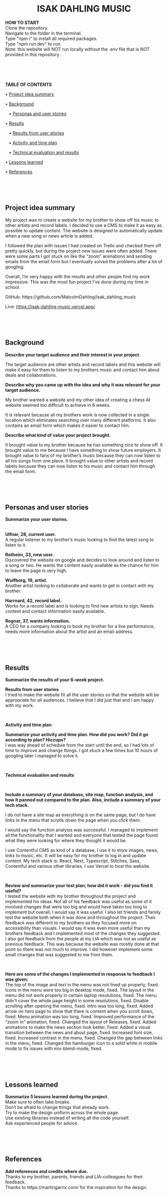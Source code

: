 <h1 align="center">ISAK DAHLING MUSIC</h1>

<p>
  <strong>HOW TO START</strong></br>
  Clone the repository.</br>
  Navigate to the folder in the terminal.</br>
  Type "npm i" to install all required packages.</br>
  Type "npm run dev" to run.</br>
  Note: this website will NOT run locally without the .env file that is NOT provided in this repository.</br>
</p>

</br>
</br>
</br>

<p>
  <strong>TABLE OF CONTENTS</strong>

  • <a href="#summary">Project idea summary</a>

  • <a href="#background">Background</a>

  &nbsp;&nbsp;&nbsp;• <a href="#personas">Personas and user stories</a>

  • <a href="#results">Results</a>

  &nbsp;&nbsp;&nbsp;• <a href="#resultsFromUserStories">Results from user stories</a>

  &nbsp;&nbsp;&nbsp;• <a href="#activity">Activity and time plan</a>

  &nbsp;&nbsp;&nbsp;• <a href="#technical">Technical evaluation and results</a>

  • <a href="#lessons">Lessons learned</a>

  • <a href="#references">References</a>
</p>

</br>
</br>
</br>

<h2 id="summary">Project idea summary</h2>
<p>My project was to create a website for my brother to show off his music to other artists and record labels. I decided to use a CMS to make it as easy as possible to update content. The website is designed to automatically update when a new song or news article is added.

I followed the plan with issues I had created on Trello and checked them off pretty quickly, but during the project new issues were often added. There were some parts I got stuck on like the “zoom” animations and sending emails from the email form but I eventually solved the problems after a lot of googling.

Overall, I’m very happy with the results and other people find my work impressive. This was the most fun project I’ve done during my time in school.</p>

<p>
  GitHub: https://github.com/MalcolmDahling/isak_dahling_music
  
  Live: https://isak-dahling-music.vercel.app/
</p>

</br>
</br>
</br>

<h2 id="background">Background</h2>
<strong>Describe your target audience and their interest in your project.</strong>

<p>The target audience are other artists and record labels and this website will make it easy for them to listen to my brothers music and contact him about deals and collaborations.</p>

<strong>Describe why you came up with the idea and why it was relevant for your target audience.</strong>

<p>My brother wanted a website and my other idea of creating a chess AI website seemed too difficult to achieve in 6 weeks.

It is relevant because all my brothers work is now collected in a single location which eliminates searching over many different platforms. It also contains an email form which makes it easier to contact him.</p>

<strong>Describe what kind of value your project brought.</strong>

<p>It brought value to my brother because he has something nice to show off. It brought value to me because I have something to show future employers. It brought value to fans of my brother’s music because they can now listen to all his songs from one place. It brought value to other artists and record labels because they can now listen to his music and contact him through the email form.</p>

</br>
</br>
</br>

<h2 id="personas">Personas and user stories</h2>
<strong>Summarize your user stories.</strong>

</br>
</br>

<p>
  <strong>UIfnar, 28, current user.</strong>
  </br>
  A regular listener to my brother’s music looking to find the latest song to listen to it.

  <strong>Rotheim, 33, new user.</strong>
  </br>
  Discovered the website on google and decides to look around and listen to a song or two. He wants the content easily available as the chance for him to leave the page is very high.

  <strong>Wulfborg, 19, artist.</strong>
  </br>
  Another artist looking to collaborate and wants to get in contact with my brother.

  <strong>Harrnard, 42, record label.</strong>
  </br>
  Works for a record label and is looking to find new artists to sign. Needs content and contact information easily available.

  <strong>Rognar, 37, wants information.</strong>
  </br>
  A CEO for a company looking to book my brother for a live performance, needs more information about the artist and an email address.

</p>

</br>
</br>
</br>

<h2 id="results">Results</h2>

<p>
  <strong>Summarize the results of your 6-week project.</strong>

  </br>

  <strong id="resultsFromUserStories">Results from user stories</strong></br>
  I tried to make the website fit all the user stories so that the website will be appropriate for all audiences. I believe that I did just that and I am happy with my work.
  
  </br>
  
  <strong id="activity">Activity and time plan</strong>
  </br>
  
  <strong>Summarize your activity and time plan. How did you work? Did it go according to plan? Hiccups?</strong>
  </br>
  I was way ahead of schedule from the start until the end, so I had lots of time to improve and change things. I got stuck a few times but 10 hours of googling later I managed to solve it.
  
  </br>
  
  <strong id="technical">Technical evaluation and results</strong>
  
  </br>
  
  <strong>Include a summary of your database, site map, function analysis, and how it panned out compared to the plan. Also, include a summary of your tech stack.</strong>
  </br>
  
  I do not have a site map as everything is on the same page, but I do have links in the menu that scrolls down the page when you click them.

  I would say the function analysis was successful. I managed to implement all the functionality that I wanted and everyone that tested the page found what they were looking for where they thought it would be.

  I use Contentful CMS as kind of a database, I use it to store images, news, links to music, etc. It will be easy for my brother to log in and update content.
  My tech stack is: React, Next, Typescript, Stitches, Sass, Contentful and various other libraries. I use Vercel to host the website.

  </br>
  
  <strong>Review and summarize your test plan; how did it work - did you find it useful?</strong>
  </br>
  I tested the website with my brother throughout the project and implemented his ideas. Not all of his feedback was useful as some of it involved changes that were too big and would have taken too long to implement but overall, I would say it was useful.
  I also let friends and family test the website both when it was done and throughout the project. Their feedback was different to my brothers as they focused more on accessibility than visuals. I would say it was even more useful than my brothers feedback and I implemented most of the changes they suggested.
  I also got feedback from the people at my LIA which was not as useful as previous feedback. This was because the website was mostly done at that point so there was not much to improve. I did however implement some small changes that was suggested to me from them.

  </br>
  
  <strong>Here are some of the changes I implemented in response to feedback I was given:</strong>
  </br>
  The top of the image and text in the menu was not lined up properly, fixed.
  Icons in the menu were too big in desktop mode, fixed.
  The layout in the menu did not work properly in certain laptop resolutions, fixed.
  The menu didn’t cover the whole page height in some resolutions, fixed.
  Disable scrolling after opening the menu, fixed.
  Intro was too long, fixed.
  Added arrow on hero page to show that there is content when you scroll down, fixed.
  Menu animation was too long, fixed.
  Improved performance of the “zoom in” animation, fixed.
  Changed the layout of Releases, fixed.
  Added animations to make the news section look better, fixed.
  Added a visual transition between the news and about page, fixed.
  Increased font size, fixed.
  Increased contrast in the menu, fixed.
  Changed the gap between links in the menu, fixed.
  Changed the hamburger icon to a solid white in mobile mode to fix issues with mix-blend-mode, fixed.
</p>

</br>
</br>
</br>

<h2 id="lessons">Lessons learned</h2>
<p>
  <strong>Summarize 5 lessons learned during the project.</strong>
  </br>
  Make sure to often take breaks.</br>
  Don’t be afraid to change things that already work.</br>
  Try to make the design uniform across the whole page.</br>
  Use existing libraries instead of writing all the code yourself.</br>
  Ask experienced people for advice.</br>
</p>

</br>
</br>
</br>

<h2 id="references">References</h2>
<p>
  <strong>Add references and credits where due.</strong>
  </br>
  Thanks to my brother, parents, friends and LIA-colleagues for their feedback.</br>
  Thanks to https://martingarrix.com/ for the inspiration for the design.
</p>
